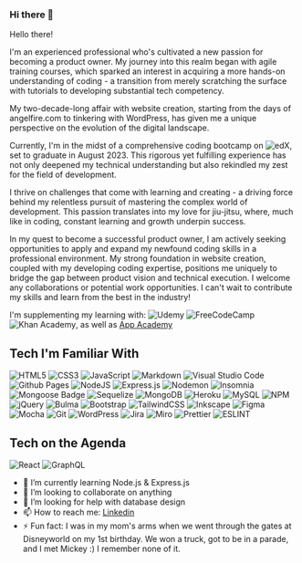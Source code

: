 ### Hi there 👋

Hello there!

I'm an experienced professional who's cultivated a new passion for becoming a product owner. My journey into this realm began with agile training courses, which sparked an interest in acquiring a more hands-on understanding of coding - a transition from merely scratching the surface with tutorials to developing substantial tech competency.

My two-decade-long affair with website creation, starting from the days of angelfire.com to tinkering with WordPress, has given me a unique perspective on the evolution of the digital landscape.

Currently, I'm in the midst of a comprehensive coding bootcamp on ![edX](https://img.shields.io/badge/edX-%2302262B.svg?logo=edX&logoColor=white), set to graduate in August 2023. This rigorous yet fulfilling experience has not only deepened my technical understanding but also rekindled my zest for the field of development.

I thrive on challenges that come with learning and creating - a driving force behind my relentless pursuit of mastering the complex world of development. This passion translates into my love for jiu-jitsu, where, much like in coding, constant learning and growth underpin success.

In my quest to become a successful product owner, I am actively seeking opportunities to apply and expand my newfound coding skills in a professional environment. My strong foundation in website creation, coupled with my developing coding expertise, positions me uniquely to bridge the gap between product vision and technical execution. I welcome any collaborations or potential work opportunities. I can't wait to contribute my skills and learn from the best in the industry!



I'm supplementing my learning with: ![Udemy](https://img.shields.io/badge/Udemy-A435F0?style=for-the-badge&logo=Udemy&logoColor=white) ![FreeCodeCamp](https://img.shields.io/badge/Freecodecamp-%23123.svg?&style=for-the-badge&logo=freecodecamp&logoColor=green) ![Khan Academy](https://img.shields.io/badge/KhanAcademy-%2314BF96.svg?style=for-the-badge&logo=KhanAcademy&logoColor=white), as well as [App Academy](https://www.appacademy.io)

## Tech I'm Familiar With
![HTML5](https://img.shields.io/badge/html5-%23E34F26.svg?style=for-the-badge&logo=html5&logoColor=white) ![CSS3](https://img.shields.io/badge/css3-%231572B6.svg?style=for-the-badge&logo=css3&logoColor=white) ![JavaScript](https://img.shields.io/badge/javascript-%23323330.svg?style=for-the-badge&logo=javascript&logoColor=%23F7DF1E) ![Markdown](https://img.shields.io/badge/markdown-%23000000.svg?style=for-the-badge&logo=markdown&logoColor=white) ![Visual Studio Code](https://img.shields.io/badge/Visual%20Studio%20Code-0078d7.svg?style=for-the-badge&logo=visual-studio-code&logoColor=white) ![Github Pages](https://img.shields.io/badge/github%20pages-121013?style=for-the-badge&logo=github&logoColor=white) ![NodeJS](https://img.shields.io/badge/node.js-6DA55F?style=for-the-badge&logo=node.js&logoColor=white) ![Express.js](https://img.shields.io/badge/express.js-%23404d59.svg?style=for-the-badge&logo=express&logoColor=%2361DAFB) ![Nodemon](https://img.shields.io/badge/NODEMON-%23323330.svg?style=for-the-badge&logo=nodemon&logoColor=%BBDEAD) ![Insomnia](https://img.shields.io/badge/Insomnia-black?style=for-the-badge&logo=insomnia&logoColor=5849BE) ![Mongoose Badge](https://img.shields.io/badge/Mongoose-800?logo=mongoose&logoColor=fff&style=flat) ![Sequelize](https://img.shields.io/badge/Sequelize-52B0E7?style=for-the-badge&logo=Sequelize&logoColor=white) ![MongoDB](https://img.shields.io/badge/MongoDB-%234ea94b.svg?style=for-the-badge&logo=mongodb&logoColor=white) ![Heroku](https://img.shields.io/badge/Heroku-430098?style=for-the-badge&logo=heroku&logoColor=white) ![MySQL](https://img.shields.io/badge/mysql-%2300f.svg?style=for-the-badge&logo=mysql&logoColor=white) ![NPM](https://img.shields.io/badge/NPM-%23CB3837.svg?style=for-the-badge&logo=npm&logoColor=white) ![jQuery](https://img.shields.io/badge/jquery-%230769AD.svg?style=for-the-badge&logo=jquery&logoColor=white) ![Bulma](https://img.shields.io/badge/bulma-00D0B1?style=for-the-badge&logo=bulma&logoColor=white) ![Bootstrap](https://img.shields.io/badge/bootstrap-%23563D7C.svg?style=for-the-badge&logo=bootstrap&logoColor=white) ![TailwindCSS](https://img.shields.io/badge/tailwindcss-%2338B2AC.svg?style=for-the-badge&logo=tailwind-css&logoColor=white) ![Inkscape](https://img.shields.io/badge/Inkscape-e0e0e0?style=for-the-badge&logo=inkscape&logoColor=080A13) ![Figma](https://img.shields.io/badge/figma-%23F24E1E.svg?style=for-the-badge&logo=figma&logoColor=white) ![Mocha](https://img.shields.io/badge/-mocha-%238D6748?style=for-the-badge&logo=mocha&logoColor=white) ![Git](https://img.shields.io/badge/git-%23F05033.svg?style=for-the-badge&logo=git&logoColor=white) ![WordPress](https://img.shields.io/badge/WordPress-%23117AC9.svg?style=for-the-badge&logo=WordPress&logoColor=white) ![Jira](https://img.shields.io/badge/Jira-0052CC?style=for-the-badge&logo=Jira&logoColor=white) ![Miro](https://img.shields.io/badge/Miro-050038?style=for-the-badge&logo=Miro&logoColor=white) ![Prettier](https://img.shields.io/badge/prettier-1A2C34?style=for-the-badge&logo=prettier&logoColor=F7BA3E) ![ESLINT](https://img.shields.io/badge/eslint-3A33D1?style=for-the-badge&logo=eslint&logoColor=white)

## Tech on the Agenda
 ![React](https://img.shields.io/badge/react-%2320232a.svg?style=for-the-badge&logo=react&logoColor=%2361DAFB) ![GraphQL](https://img.shields.io/badge/-GraphQL-E10098?style=for-the-badge&logo=graphql&logoColor=white)


<!-- 🔭 I’m currently working on ...-->
- 🌱 I’m currently learning Node.js & Express.js
- 👯 I’m looking to collaborate on anything
- 🤔 I’m looking for help with database design
- 📫 How to reach me: [Linkedin](https://www.linkedin.com/in/jeff-zenko/)
- ⚡ Fun fact: I was in my mom's arms when we went through the gates at Disneyworld on my 1st birthday. We won a truck, got to be in a parade, and I met Mickey :) I remember none of it.
